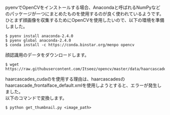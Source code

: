 pyenvでOpenCVをインストールする場合、Anacondaと呼ばれるNumPyなどのパッケージが一つにまとめたものを使用するのが良く使われているようです。  
ひとまず顔画像を収集するためにOpenCVを使用したいので、以下の環境を準備しました。

```
$ pyenv install anaconda-2.4.0
$ pyenv global anaconda-2.4.0
$ conda install -c https://conda.binstar.org/menpo opencv
```

顔認識用のデータをダウンロードします。

```
$ wget https://raw.githubusercontent.com/Itseez/opencv/master/data/haarcascades_cuda/haarcascade_frontalface_default.xml
```

haarcascades_cudaのを使用する理由は、haarcascadesのhaarcascade_frontalface_default.xmlを使用しようとすると、エラーが発生しました。  
以下のコマンドで変換します。

```
$ python get_thumbnail.py <image_path>
```
